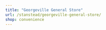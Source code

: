 ```yaml
---
title: "Georgeville General Store"
url: /stanstead/georgeville-general-store/
shop: convenience
---
```


